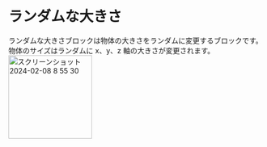 # ランダムな大きさ
ランダムな大きさブロックは物体の大きさをランダムに変更するブロックです。　　
物体のサイズはランダムに x、y、z 軸の大きさが変更されます。　　
<img width="165" alt="スクリーンショット 2024-02-08 8 55 30" src="https://github.com/levelenter/blockvrock_doc/assets/119035293/0e4b4339-5fe9-4b9b-b649-b14f508cef27">
